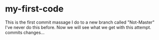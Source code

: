 # my-first-code
This is the first commit massage I do to a new branch called "Not-Master"
I've never do this before.
Now we will see  what we get with this attempt.
commits changes...
